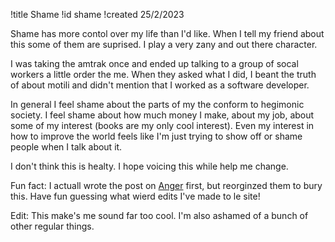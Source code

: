 !title Shame
!id shame
!created 25/2/2023

Shame has more contol over my life than I'd like. When I tell my friend about this some of them are suprised. I play a very zany and out there character.

I was taking the amtrak once and ended up talking to a group of socal workers a little order the me. When they asked what I did, I beant the truth of about motili and didn't mention that I worked as a software developer.

In general I feel shame about the parts of my the conform to hegimonic society. I feel shame about how much money I make, about my job, about some of my interest (books are my only cool interest). Even my interest in how to improve the world feels like I'm just trying to show off or shame people when I talk about it.

I don't think this is healty. I hope voicing this while help me change.

Fun fact: I actuall wrote the post on <a href="#anger">Anger</a> first, but reorginzed them to bury this. Have fun guessing what wierd edits I've made to le site!

Edit: This make's me sound far too cool. I'm also ashamed of a bunch of other regular things.